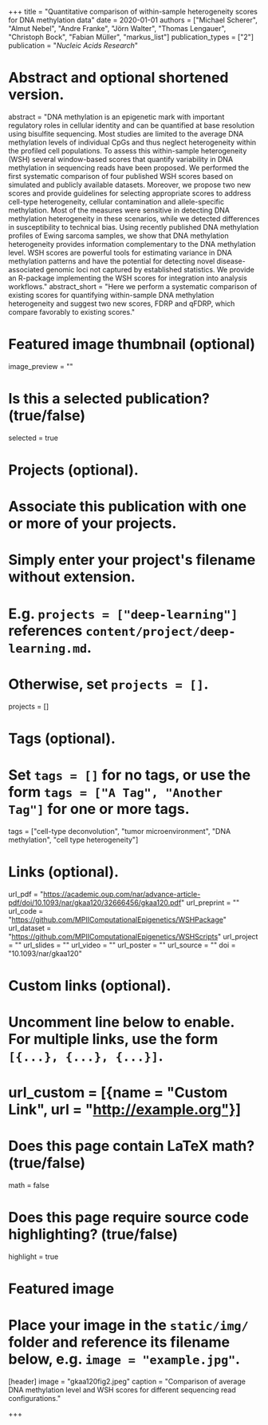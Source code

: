 +++
title = "Quantitative comparison of within-sample heterogeneity scores for DNA methylation data"
date = 2020-01-01
authors = ["Michael Scherer", "Almut Nebel", "Andre Franke", "Jörn Walter", "Thomas Lengauer", "Christoph Bock", "Fabian Müller", "markus_list"]
publication_types = ["2"]
publication = "*Nucleic Acids Research*"

# Abstract and optional shortened version.
abstract = "DNA methylation is an epigenetic mark with important regulatory roles in cellular identity and can be quantified at base resolution using bisulfite sequencing. Most studies are limited to the average DNA methylation levels of individual CpGs and thus neglect heterogeneity within the profiled cell populations. To assess this within-sample heterogeneity (WSH) several window-based scores that quantify variability in DNA methylation in sequencing reads have been proposed. We performed the first systematic comparison of four published WSH scores based on simulated and publicly available datasets. Moreover, we propose two new scores and provide guidelines for selecting appropriate scores to address cell-type heterogeneity, cellular contamination and allele-specific methylation. Most of the measures were sensitive in detecting DNA methylation heterogeneity in these scenarios, while we detected differences in susceptibility to technical bias. Using recently published DNA methylation profiles of Ewing sarcoma samples, we show that DNA methylation heterogeneity provides information complementary to the DNA methylation level. WSH scores are powerful tools for estimating variance in DNA methylation patterns and have the potential for detecting novel disease-associated genomic loci not captured by established statistics. We provide an R-package implementing the WSH scores for integration into analysis workflows."
abstract_short = "Here we perform a systematic comparison of existing scores for quantifying within-sample DNA methylation heterogeneity and suggest two new scores, FDRP and qFDRP, which compare favorably to existing scores."

# Featured image thumbnail (optional)
image_preview = ""

# Is this a selected publication? (true/false)
selected = true

# Projects (optional).
#   Associate this publication with one or more of your projects.
#   Simply enter your project's filename without extension.
#   E.g. `projects = ["deep-learning"]` references `content/project/deep-learning.md`.
#   Otherwise, set `projects = []`.
projects = []

# Tags (optional).
#   Set `tags = []` for no tags, or use the form `tags = ["A Tag", "Another Tag"]` for one or more tags.
tags = ["cell-type deconvolution", "tumor microenvironment", "DNA methylation", "cell type heterogeneity"]

# Links (optional).
url_pdf = "https://academic.oup.com/nar/advance-article-pdf/doi/10.1093/nar/gkaa120/32666456/gkaa120.pdf"
url_preprint = ""
url_code = "https://github.com/MPIIComputationalEpigenetics/WSHPackage"
url_dataset = "https://github.com/MPIIComputationalEpigenetics/WSHScripts"
url_project = ""
url_slides = ""
url_video = ""
url_poster = ""
url_source = ""
doi = "10.1093/nar/gkaa120"

# Custom links (optional).
#   Uncomment line below to enable. For multiple links, use the form `[{...}, {...}, {...}]`.
# url_custom = [{name = "Custom Link", url = "http://example.org"}]

# Does this page contain LaTeX math? (true/false)
math = false

# Does this page require source code highlighting? (true/false)
highlight = true

# Featured image
# Place your image in the `static/img/` folder and reference its filename below, e.g. `image = "example.jpg"`.
[header]
image = "gkaa120fig2.jpeg"
caption = "Comparison of average DNA methylation level and WSH scores for different sequencing read configurations."

+++
